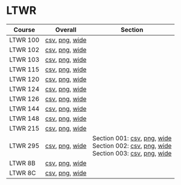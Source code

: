 # LTWR

| Course | Overall | Section |
| ------ | ------- | ------- |
| LTWR 100 | [csv](https://github.com/UCSD-Historical-Enrollment-Data/2024Winter/blob/main/overall/LTWR%20100.csv), [png](https://raw.githubusercontent.com/UCSD-Historical-Enrollment-Data/2024Winter/main/plot_overall/LTWR%20100.png), [wide](https://raw.githubusercontent.com/UCSD-Historical-Enrollment-Data/2024Winter/main/plot_overall_wide/LTWR%20100.png) |  |
| LTWR 102 | [csv](https://github.com/UCSD-Historical-Enrollment-Data/2024Winter/blob/main/overall/LTWR%20102.csv), [png](https://raw.githubusercontent.com/UCSD-Historical-Enrollment-Data/2024Winter/main/plot_overall/LTWR%20102.png), [wide](https://raw.githubusercontent.com/UCSD-Historical-Enrollment-Data/2024Winter/main/plot_overall_wide/LTWR%20102.png) |  |
| LTWR 103 | [csv](https://github.com/UCSD-Historical-Enrollment-Data/2024Winter/blob/main/overall/LTWR%20103.csv), [png](https://raw.githubusercontent.com/UCSD-Historical-Enrollment-Data/2024Winter/main/plot_overall/LTWR%20103.png), [wide](https://raw.githubusercontent.com/UCSD-Historical-Enrollment-Data/2024Winter/main/plot_overall_wide/LTWR%20103.png) |  |
| LTWR 115 | [csv](https://github.com/UCSD-Historical-Enrollment-Data/2024Winter/blob/main/overall/LTWR%20115.csv), [png](https://raw.githubusercontent.com/UCSD-Historical-Enrollment-Data/2024Winter/main/plot_overall/LTWR%20115.png), [wide](https://raw.githubusercontent.com/UCSD-Historical-Enrollment-Data/2024Winter/main/plot_overall_wide/LTWR%20115.png) |  |
| LTWR 120 | [csv](https://github.com/UCSD-Historical-Enrollment-Data/2024Winter/blob/main/overall/LTWR%20120.csv), [png](https://raw.githubusercontent.com/UCSD-Historical-Enrollment-Data/2024Winter/main/plot_overall/LTWR%20120.png), [wide](https://raw.githubusercontent.com/UCSD-Historical-Enrollment-Data/2024Winter/main/plot_overall_wide/LTWR%20120.png) |  |
| LTWR 124 | [csv](https://github.com/UCSD-Historical-Enrollment-Data/2024Winter/blob/main/overall/LTWR%20124.csv), [png](https://raw.githubusercontent.com/UCSD-Historical-Enrollment-Data/2024Winter/main/plot_overall/LTWR%20124.png), [wide](https://raw.githubusercontent.com/UCSD-Historical-Enrollment-Data/2024Winter/main/plot_overall_wide/LTWR%20124.png) |  |
| LTWR 126 | [csv](https://github.com/UCSD-Historical-Enrollment-Data/2024Winter/blob/main/overall/LTWR%20126.csv), [png](https://raw.githubusercontent.com/UCSD-Historical-Enrollment-Data/2024Winter/main/plot_overall/LTWR%20126.png), [wide](https://raw.githubusercontent.com/UCSD-Historical-Enrollment-Data/2024Winter/main/plot_overall_wide/LTWR%20126.png) |  |
| LTWR 144 | [csv](https://github.com/UCSD-Historical-Enrollment-Data/2024Winter/blob/main/overall/LTWR%20144.csv), [png](https://raw.githubusercontent.com/UCSD-Historical-Enrollment-Data/2024Winter/main/plot_overall/LTWR%20144.png), [wide](https://raw.githubusercontent.com/UCSD-Historical-Enrollment-Data/2024Winter/main/plot_overall_wide/LTWR%20144.png) |  |
| LTWR 148 | [csv](https://github.com/UCSD-Historical-Enrollment-Data/2024Winter/blob/main/overall/LTWR%20148.csv), [png](https://raw.githubusercontent.com/UCSD-Historical-Enrollment-Data/2024Winter/main/plot_overall/LTWR%20148.png), [wide](https://raw.githubusercontent.com/UCSD-Historical-Enrollment-Data/2024Winter/main/plot_overall_wide/LTWR%20148.png) |  |
| LTWR 215 | [csv](https://github.com/UCSD-Historical-Enrollment-Data/2024Winter/blob/main/overall/LTWR%20215.csv), [png](https://raw.githubusercontent.com/UCSD-Historical-Enrollment-Data/2024Winter/main/plot_overall/LTWR%20215.png), [wide](https://raw.githubusercontent.com/UCSD-Historical-Enrollment-Data/2024Winter/main/plot_overall_wide/LTWR%20215.png) |  |
| LTWR 295 | [csv](https://github.com/UCSD-Historical-Enrollment-Data/2024Winter/blob/main/overall/LTWR%20295.csv), [png](https://raw.githubusercontent.com/UCSD-Historical-Enrollment-Data/2024Winter/main/plot_overall/LTWR%20295.png), [wide](https://raw.githubusercontent.com/UCSD-Historical-Enrollment-Data/2024Winter/main/plot_overall_wide/LTWR%20295.png) | Section 001: [csv](https://github.com/UCSD-Historical-Enrollment-Data/2024Winter/blob/main/section/LTWR%20295_001.csv), [png](https://raw.githubusercontent.com/UCSD-Historical-Enrollment-Data/2024Winter/main/plot_section/LTWR%20295_001.png), [wide](https://raw.githubusercontent.com/UCSD-Historical-Enrollment-Data/2024Winter/main/plot_section_wide/LTWR%20295_001.png)<br>Section 002: [csv](https://github.com/UCSD-Historical-Enrollment-Data/2024Winter/blob/main/section/LTWR%20295_002.csv), [png](https://raw.githubusercontent.com/UCSD-Historical-Enrollment-Data/2024Winter/main/plot_section/LTWR%20295_002.png), [wide](https://raw.githubusercontent.com/UCSD-Historical-Enrollment-Data/2024Winter/main/plot_section_wide/LTWR%20295_002.png)<br>Section 003: [csv](https://github.com/UCSD-Historical-Enrollment-Data/2024Winter/blob/main/section/LTWR%20295_003.csv), [png](https://raw.githubusercontent.com/UCSD-Historical-Enrollment-Data/2024Winter/main/plot_section/LTWR%20295_003.png), [wide](https://raw.githubusercontent.com/UCSD-Historical-Enrollment-Data/2024Winter/main/plot_section_wide/LTWR%20295_003.png) |
| LTWR 8B | [csv](https://github.com/UCSD-Historical-Enrollment-Data/2024Winter/blob/main/overall/LTWR%208B.csv), [png](https://raw.githubusercontent.com/UCSD-Historical-Enrollment-Data/2024Winter/main/plot_overall/LTWR%208B.png), [wide](https://raw.githubusercontent.com/UCSD-Historical-Enrollment-Data/2024Winter/main/plot_overall_wide/LTWR%208B.png) |  |
| LTWR 8C | [csv](https://github.com/UCSD-Historical-Enrollment-Data/2024Winter/blob/main/overall/LTWR%208C.csv), [png](https://raw.githubusercontent.com/UCSD-Historical-Enrollment-Data/2024Winter/main/plot_overall/LTWR%208C.png), [wide](https://raw.githubusercontent.com/UCSD-Historical-Enrollment-Data/2024Winter/main/plot_overall_wide/LTWR%208C.png) |  |
